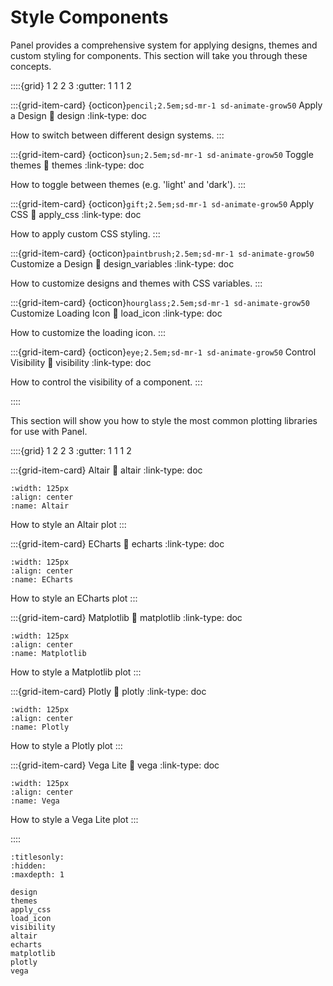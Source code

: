 # Style Components

Panel provides a comprehensive system for applying designs, themes and custom styling for components.
This section will take you through these concepts.

::::{grid} 1 2 2 3
:gutter: 1 1 1 2

:::{grid-item-card} {octicon}`pencil;2.5em;sd-mr-1 sd-animate-grow50` Apply a Design
:link: design
:link-type: doc

How to switch between different design systems.
:::

:::{grid-item-card} {octicon}`sun;2.5em;sd-mr-1 sd-animate-grow50` Toggle themes
:link: themes
:link-type: doc

How to toggle between themes (e.g. 'light' and 'dark').
:::

:::{grid-item-card} {octicon}`gift;2.5em;sd-mr-1 sd-animate-grow50` Apply CSS
:link: apply_css
:link-type: doc

How to apply custom CSS styling.
:::

:::{grid-item-card} {octicon}`paintbrush;2.5em;sd-mr-1 sd-animate-grow50` Customize a Design
:link: design_variables
:link-type: doc

How to customize designs and themes with CSS variables.
:::

:::{grid-item-card} {octicon}`hourglass;2.5em;sd-mr-1 sd-animate-grow50` Customize Loading Icon
:link: load_icon
:link-type: doc

How to customize the loading icon.
:::

:::{grid-item-card} {octicon}`eye;2.5em;sd-mr-1 sd-animate-grow50` Control Visibility
:link: visibility
:link-type: doc

How to control the visibility of a component.
:::

::::

This section will show you how to style the most common plotting libraries for use with Panel.

::::{grid} 1 2 2 3
:gutter: 1 1 1 2

:::{grid-item-card} Altair
:link: altair
:link-type: doc

```{image} https://altair-viz.github.io/_static/altair-logo-light.png
:width: 125px
:align: center
:name: Altair
```

How to style an Altair plot
:::

:::{grid-item-card} ECharts
:link: echarts
:link-type: doc

```{image} https://echarts.apache.org/en/images/logo.png
:width: 125px
:align: center
:name: ECharts
```

How to style an ECharts plot
:::

:::{grid-item-card} Matplotlib
:link: matplotlib
:link-type: doc

```{image} https://matplotlib.org/stable/_images/sphx_glr_logos2_003.png
:width: 125px
:align: center
:name: Matplotlib
```

How to style a Matplotlib plot
:::

:::{grid-item-card} Plotly
:link: plotly
:link-type: doc

```{image} https://upload.wikimedia.org/wikipedia/commons/thumb/8/8a/Plotly-logo.png/800px-Plotly-logo.png
:width: 125px
:align: center
:name: Plotly
```

How to style a Plotly plot
:::

:::{grid-item-card} Vega Lite
:link: vega
:link-type: doc

```{image} https://upload.wikimedia.org/wikipedia/commons/thumb/5/58/Vega-Lite_Logo.svg/200px-Vega-Lite_Logo.svg.png
:width: 125px
:align: center
:name: Vega
```

How to style a Vega Lite plot
:::

::::

```{toctree}
:titlesonly:
:hidden:
:maxdepth: 1

design
themes
apply_css
load_icon
visibility
altair
echarts
matplotlib
plotly
vega
```
